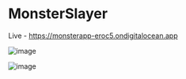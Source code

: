 ﻿# MonsterSlayer
Live - https://monsterapp-eroc5.ondigitalocean.app

![image](https://user-images.githubusercontent.com/77898458/200391318-0b2d90f4-63f4-4fa0-a6e8-86aed407d715.png)

![image](https://user-images.githubusercontent.com/77898458/200391292-c558e706-91a0-4123-be03-343b7d69ea18.png)
